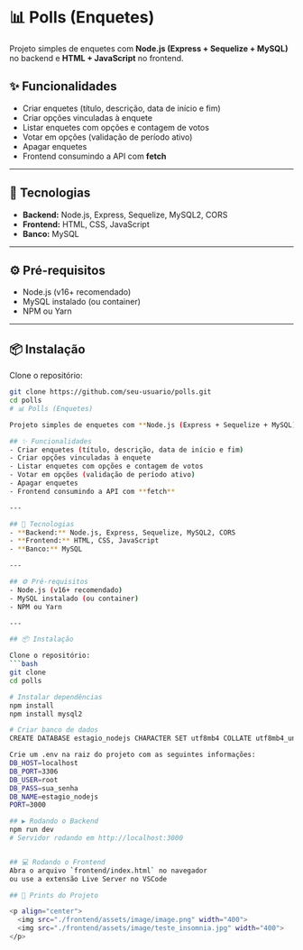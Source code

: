 # 📊 Polls (Enquetes)

Projeto simples de enquetes com **Node.js (Express + Sequelize + MySQL)** no backend e **HTML + JavaScript** no frontend.

## ✨ Funcionalidades
- Criar enquetes (título, descrição, data de início e fim)
- Criar opções vinculadas à enquete
- Listar enquetes com opções e contagem de votos
- Votar em opções (validação de período ativo)
- Apagar enquetes
- Frontend consumindo a API com **fetch**

---

## 🚀 Tecnologias
- **Backend:** Node.js, Express, Sequelize, MySQL2, CORS
- **Frontend:** HTML, CSS, JavaScript
- **Banco:** MySQL

---

## ⚙️ Pré-requisitos
- Node.js (v16+ recomendado)
- MySQL instalado (ou container)
- NPM ou Yarn

---

## 📦 Instalação

Clone o repositório:
```bash
git clone https://github.com/seu-usuario/polls.git
cd polls
# 📊 Polls (Enquetes)

Projeto simples de enquetes com **Node.js (Express + Sequelize + MySQL)** no backend e **HTML + JavaScript** no frontend.

## ✨ Funcionalidades
- Criar enquetes (título, descrição, data de início e fim)
- Criar opções vinculadas à enquete
- Listar enquetes com opções e contagem de votos
- Votar em opções (validação de período ativo)
- Apagar enquetes
- Frontend consumindo a API com **fetch**

---

## 🚀 Tecnologias
- **Backend:** Node.js, Express, Sequelize, MySQL2, CORS
- **Frontend:** HTML, CSS, JavaScript
- **Banco:** MySQL

---

## ⚙️ Pré-requisitos
- Node.js (v16+ recomendado)
- MySQL instalado (ou container)
- NPM ou Yarn

---

## 📦 Instalação

Clone o repositório:
```bash
git clone
cd polls

# Instalar dependências
npm install
npm install mysql2

# Criar banco de dados
CREATE DATABASE estagio_nodejs CHARACTER SET utf8mb4 COLLATE utf8mb4_unicode_ci;

Crie um .env na raiz do projeto com as seguintes informações:
DB_HOST=localhost
DB_PORT=3306
DB_USER=root
DB_PASS=sua_senha
DB_NAME=estagio_nodejs
PORT=3000

## ▶️ Rodando o Backend
npm run dev
# Servidor rodando em http://localhost:3000


## 💻 Rodando o Frontend
Abra o arquivo `frontend/index.html` no navegador
ou use a extensão Live Server no VSCode

## 📸 Prints do Projeto

<p align="center">
  <img src="./frontend/assets/image/image.png" width="400">
  <img src="./frontend/assets/image/teste_insomnia.jpg" width="400">
</p>


